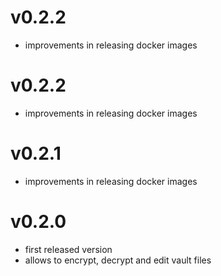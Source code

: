 # v0.2.2

- improvements in releasing docker images

# v0.2.2

- improvements in releasing docker images

# v0.2.1

- improvements in releasing docker images

# v0.2.0

- first released version
- allows to encrypt, decrypt and edit vault files
